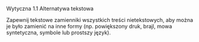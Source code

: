 Wytyczna 1.1 Alternatywa tekstowa

Zapewnij tekstowe zamienniki wszystkich treści nietekstowych, aby można je było zamienić na inne formy (np. powiększony druk, brajl, mowa syntetyczna, symbole lub prostszy język).
